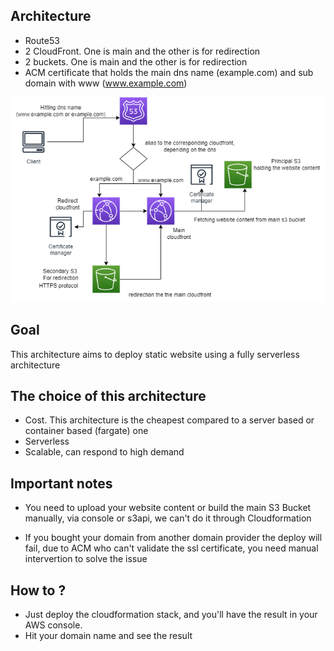 


## Architecture

- Route53
- 2 CloudFront. One is main and the other is for redirection 
- 2 buckets. One is main and the other is for redirection
- ACM certificate that holds the main dns name (example.com) and sub domain with www (www.example.com)

![plot](./static_website_diagram.png)

## Goal 

This architecture aims to deploy static website using a fully serverless architecture

## The choice of this architecture

- Cost. This architecture is the cheapest compared to a server based or container based (fargate) one
- Serverless
- Scalable, can respond to high demand

## Important notes

- You need to upload your website content or build the main S3 Bucket manually, via console or s3api, we can't do it through Cloudformation

- If you bought your domain from another domain provider the deploy will fail, due to ACM who can't validate the ssl certificate, you need manual intervertion to solve the issue

## How to ?

- Just deploy the cloudformation stack, and you'll have the result in your AWS console.
- Hit your domain name and see the result